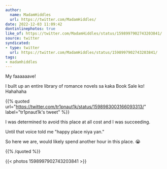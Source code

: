 ```yaml
---
author:
  name: MadamHiddles
  url: https://twitter.com/MadamHiddles/
date: 2022-12-03 11:09:42
dontinlinephotos: true
like_of: https://twitter.com/MadamHiddles/status/1598997902743203841/
source: twitter
syndicated:
- type: twitter
  url: https://twitter.com/MadamHiddles/status/1598997902743203841/
tags:
- madamhiddles
---
```


My faaaaaave!

I built up an entire library of romance novels sa kaka Book Sale ko! Hahahaha 

{{% quoted url="https://twitter.com/tr1pnaut1k/status/1598983003166093313/" label="tr1pnaut1k's tweet" %}}

I was determined to avoid this place at all cost and I was succeeding.



Until that voice told me "happy place niya yan."



So here we are, would likely spend another hour in this place. 😭 

{{% /quoted %}}

{{< photos 1598997902743203841 >}}